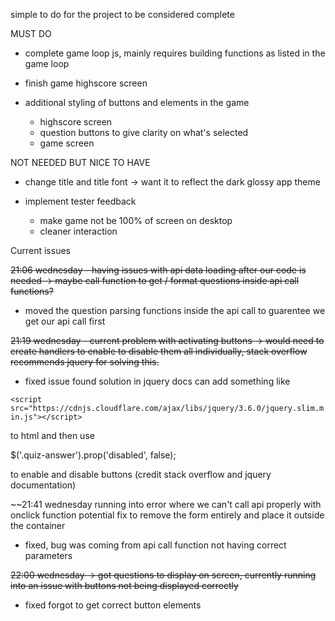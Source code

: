 simple to do for the project to be considered complete

MUST DO

- complete game loop js, mainly requires building functions as listed in the game loop

- finish game highscore screen

- additional styling of buttons and elements in the game
  - highscore screen
  - question buttons to give clarity on what's selected
  - game screen

NOT NEEDED BUT NICE TO HAVE

- change title and title font -> want it to reflect the dark glossy app theme

- implement tester feedback
  - make game not be 100% of screen on desktop
  - cleaner interaction

Current issues

~~21:06 wednesday - having issues with api data loading after our code is needed -> maybe call function to get / format questions inside api call functions?~~

- moved the question parsing functions inside the api call to guarentee we get our api call first

~~21:19 wednesday - current problem with activating buttons -> would need to create handlers to enable to disable them all individually, stack overflow recommends jquery for solving this.~~

- fixed issue found solution in jquery docs can add something like

`<script src="https://cdnjs.cloudflare.com/ajax/libs/jquery/3.6.0/jquery.slim.min.js"></script>`

to html and then use

$('.quiz-answer').prop('disabled', false);

to enable and disable buttons (credit stack overflow and jquery documentation)

~~21:41 wednesday running into error where we can't call api properly with onclick function potential fix to remove the form entirely and place it outside the container

- fixed, bug was coming from api call function not having correct parameters

~~22:00 wednesday -> got questions to display on screen, currently running into an issue with buttons not being displayed correctly~~

- fixed forgot to get correct button elements
